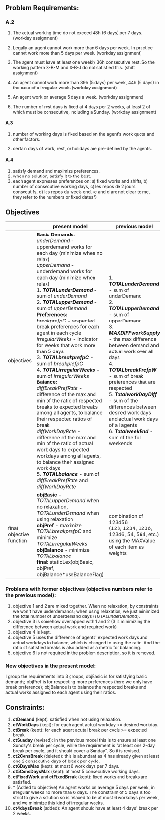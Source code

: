 ## Problem Requirements:

### A.2

1. The actual working time do not exceed 48h (6 days) per 7 days. (workday assignment)

2. Legally an agent cannot work more than 6 days per week. In practice cannot work more than 5 days per  week. (workday assignment)

3. The agent must have at least one weekly 36h consecutive rest. So the working pattern S-B-M and S-B-J do not satisfied this. (shift assignment)

4. An agent cannot work more than 39h (5 days) per week,  44h (6 days) in the case of a irregular week. (workday assignment)

5. An agent work on average 5 days a week. (workday assignment)

6. The number of rest days is fixed at 4 days per 2 weeks, at least 2 of which must be consecutive, including a Sunday. (workday assignment)

#### A.3

1. number of working days is fixed based on the agent's work quota and other factors.

2. certain days of work, rest, or holidays are pre-defined by the agents.

#### A.4

1. satisfy demand and maximize preferences.
2. when no solution, satisfy it to the best.
3. each agent expresses preferences on: a) fixed works and shifts, b) number of consecutive working days, c) les repos de 2 jours consecutifs, d) les repos du week-end. (c and d are not clear to me, they refer to the numbers or fixed dates?)

   

## Objectives

|                          | present model                                                | previous model                                               |
| ------------------------ | ------------------------------------------------------------ | ------------------------------------------------------------ |
| objectives               | **Basic Demands:**<br />*underDemand* - upperdemand works for each day (minimize when no relax)<br />*upperDemand* - underdemand works for each day (minimize when relax)<br />1. ***TOTALunderDemand*** - sum of *underDemand*<br />2. ***TOTALupperDemand*** - sum of *upperDemand*<br />**Preferences:**<br />*breakprefpC* - respected break preferences for each agent in each cycle<br />*irregularWeeks* - indicator for weeks that work more than 5 days<br />3. ***TOTALbreakprefpC*** - sum of *breakprefpC*<br />4. ***TOTALirregularWeeks*** - sum of *irregularWeeks*<br />**Balance:**<br />*diffBreakPrefRate* - difference of the max and min of the ratio of respected breaks to expected breaks among all agents, to balance their respected ratios of break<br />*diffWorkDayRate* - difference of the max and min of the ratio of actual work days to expected workdays among all agents, to balance their assigned work days<br />5. ***TOTALbalance*** - sum of *diffBreakPrefRate* and *diffWorkDayRate* | 1. ***TOTALunderDemand*** - sum of underDemand<br />2. ***TOTALupperDemand*** - sum of upperDemand<br />3. ***MAXDIFFworkSupply*** - the max difference between demand and actual work over all days<br />4. ***TOTALbreakPrefpW*** - sum of break preferences that are respected<br />5. ***TotalworkDayDiff*** - sum of the differences between desired work days and actual work days of all agents<br />6. ***TotalweekEnd*** - sum of the full weekends<br /> |
| final objective function | **objBasic** - *TOTALupperDemand* when no relaxation, *TOTALunderDemand* when using relaxation<br />**objPref** - maximize *TOTALbreakprefpC* and minimize *TOTALirregularWeeks*<br />**objBalance** - minimize *TOTALbalance*<br />**final**: staticLex(objBasic, objPref, objBalance\*useBalanceFlag) | combination of 123456<br />(123, 1234, 1236, 12346, 54, 564, etc.)<br />using the MAXValue of each item as weights |

### Problems with former objectives (objective numbers refer to the previous model):

1. objective 1 and 2 are mixed together. When no relaxation, by constraints we won't have underdemands; when using relaxation, we just minimized the total number of underdemand days (*TOTALunderDemand*). 
2. objective 3 is somehow overlapped with 1 and 2 (3 is minimizing the difference between actual work and required work)
3. objective 4 is kept.
4. objective 5 uses the difference of agents' expected work days and actual workdays to balance, which is changed to using the ratio. And the ratio of satisfied breaks is also added as a metric for balancing.
5. objective 6 is not required in the problem description, so it is removed.

### New objectives in the present model:

I group the requirements into 3 groups, objBasic is for satisfying basic demands; objPref is for respecting more preferences (here we only have break preference); objBalance is to balance the respected breaks and actual works assigned to each agent using their ratios.



## Constraints:

1. **ctDemand** (kept): satisfied when not using relaxation.
2. **ctWorkDays** (kept): for each agent actual workday <= desired workday.
3. **ctBreak** (kept): for each agent acutal break per cycle >= expected break.
4. **ctSunday** (revised): in the previous model this is to ensure at least one Sunday's break per cycle, while the requirement is "at least one 2-day break per cycle, and it should cover a Sunday". So it is revised.
5. **ct2ConsBreak** (deleted): this is abundant as 4 has already given at least one 2 consecutive days of break per cycle.
6. **ct6DaysMax** (kept): at most 6 work days per 7 days.
7. **ct5ConsDaysMax** (kept): at most 5 consecutive working days.
8. **ctFixedWork** and **ctFixedBreak** (kept): fixed works and breaks are satisfied.
9. \* (Added to objective) An agent works on average 5 days per week, in irregular weeks no more than 6 days. The constraint of 5 days is too strict to give a solution so is relaxed to be at most 6 workdays per week, and we minimize this kind of irregular weeks.
10. **ct4daysBreak** (added): An agent should have at least 4 days' break per 2 weeks.

